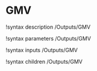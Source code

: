 <!-- MOOSE Documentation Stub: Remove this when content is added. -->

# GMV

!syntax description /Outputs/GMV

!syntax parameters /Outputs/GMV

!syntax inputs /Outputs/GMV

!syntax children /Outputs/GMV
